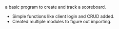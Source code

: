 a basic program to create and track a scoreboard.  
- Simple functions like client login and CRUD added.
- Created multiple modules to figure out importing.

